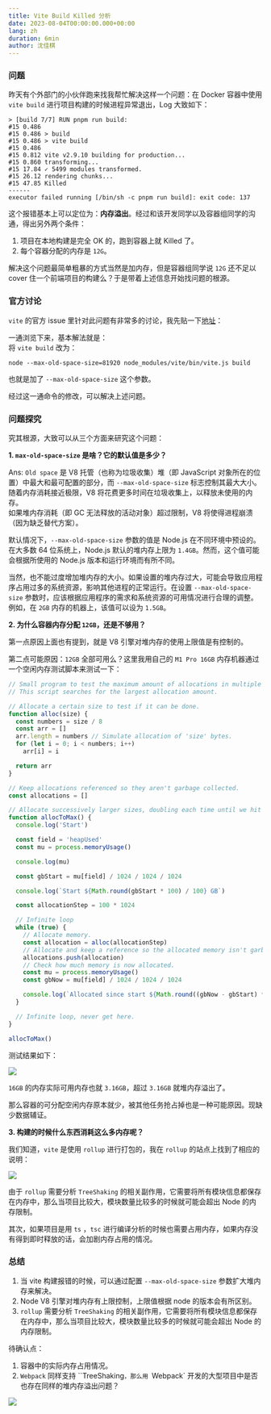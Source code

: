 ```yaml
---
title: Vite Build Killed 分析
date: 2023-08-04T00:00:00.000+00:00
lang: zh
duration: 6min
author: 沈佳棋
---
```


### 问题

昨天有个外部门的小伙伴跑来找我帮忙解决这样一个问题：在 Docker 容器中使用 `vite build` 进行项目构建的时候进程异常退出，Log 大致如下：

```shell
> [build 7/7] RUN pnpm run build:
#15 0.486 
#15 0.486 > build
#15 0.486 > vite build
#15 0.486 
#15 0.812 vite v2.9.10 building for production...
#15 0.860 transforming...
#15 17.84 ✓ 5499 modules transformed.
#15 26.12 rendering chunks...
#15 47.85 Killed
------
executor failed running [/bin/sh -c pnpm run build]: exit code: 137
```

这个报错基本上可以定位为：**内存溢出**。经过和该开发同学以及容器组同学的沟通，得出另外两个条件：

1. 项目在本地构建是完全 OK 的，跑到容器上就 Killed 了。
2. 每个容器分配的内存是 `12G`。

解决这个问题最简单粗暴的方式当然是加内存，但是容器组同学说 `12G` 还不足以 cover 住一个前端项目的构建么？于是带着上述信息开始找问题的根源。

### 官方讨论

`vite` 的官方 issue 里针对此问题有非常多的讨论，我先贴一下[地址](https://github.com/vitejs/vite/issues/3661)：  

一通浏览下来，基本解法就是：  
将 `vite build` 改为：

```shell
node --max-old-space-size=81920 node_modules/vite/bin/vite.js build
```

也就是加了 `--max-old-space-size` 这个参数。

经过这一通命令的修改，可以解决上述问题。

### 问题探究

究其根源，大致可以从三个方面来研究这个问题：

**1. `max-old-space-size` 是啥？它的默认值是多少？**

Ans: `Old space` 是 V8 托管（也称为垃圾收集）堆（即 JavaScript 对象所在的位置）中最大和最可配置的部分，而 `--max-old-space-size` 标志控制其最大大小。 随着内存消耗接近极限，V8 将花费更多时间在垃圾收集上，以释放未使用的内存。  
如果堆内存消耗（即 GC 无法释放的活动对象）超过限制，V8 将使得进程崩溃（因为缺乏替代方案）。  

默认情况下，`--max-old-space-size` 参数的值是 Node.js 在不同环境中预设的。在大多数 64 位系统上，Node.js 默认的堆内存上限为 `1.4GB`。然而，这个值可能会根据所使用的 Node.js 版本和运行环境而有所不同。  

当然，也不能过度增加堆内存的大小。如果设置的堆内存过大，可能会导致应用程序占用过多的系统资源，影响其他进程的正常运行。在设置 `--max-old-space-size` 参数时，应该根据应用程序的需求和系统资源的可用情况进行合理的调整。例如，在 `2GB` 内存的机器上，该值可以设为 `1.5GB`。

**2. 为什么容器内存分配 `12GB`，还是不够用？**

第一点原因上面也有提到，就是 V8 引擎对堆内存的使用上限值是有控制的。  

第二点可能原因：`12GB` 全部可用么？这里我用自己的 `M1 Pro 16GB` 内存机器通过一个空闲内存测试脚本来测试一下：

```js
// Small program to test the maximum amount of allocations in multiple blocks.
// This script searches for the largest allocation amount.

// Allocate a certain size to test if it can be done.
function alloc(size) {
  const numbers = size / 8
  const arr = []
  arr.length = numbers // Simulate allocation of 'size' bytes.
  for (let i = 0; i < numbers; i++)
    arr[i] = i

  return arr
}

// Keep allocations referenced so they aren't garbage collected.
const allocations = []

// Allocate successively larger sizes, doubling each time until we hit the limit.
function allocToMax() {
  console.log('Start')

  const field = 'heapUsed'
  const mu = process.memoryUsage()

  console.log(mu)

  const gbStart = mu[field] / 1024 / 1024 / 1024

  console.log(`Start ${Math.round(gbStart * 100) / 100} GB`)

  const allocationStep = 100 * 1024

  // Infinite loop
  while (true) {
    // Allocate memory.
    const allocation = alloc(allocationStep)
    // Allocate and keep a reference so the allocated memory isn't garbage collected.
    allocations.push(allocation)
    // Check how much memory is now allocated.
    const mu = process.memoryUsage()
    const gbNow = mu[field] / 1024 / 1024 / 1024

    console.log(`Allocated since start ${Math.round((gbNow - gbStart) * 100) / 100} GB`)
  }

  // Infinite loop, never get here.
}

allocToMax()
```

测试结果如下：

<img src="/public/malloc-test.png" />

`16GB` 的内存实际可用内存也就 `3.16GB`，超过 `3.16GB` 就堆内存溢出了。  
 
那么容器的可分配空闲内存原本就少，被其他任务抢占掉也是一种可能原因。现缺少数据辅证。

**3. 构建的时候什么东西消耗这么多内存呢？**

我们知道，`vite` 是使用 `rollup` 进行打包的，我在 `rollup` 的站点上找到了相应的说明：

<img src="/public/rollup-memory.png" />

由于 `rollup` 需要分析 `TreeShaking` 的相关副作用，它需要将所有模块信息都保存在内存中，那么当项目比较大，模块数量比较多的时候就可能会超出 Node 的内存限制。  

其次，如果项目是用 `ts` ，`tsc` 进行编译分析的时候也需要占用内存，如果内存没有得到即时释放的话，会加剧内存占用的情况。


### 总结

1. 当 vite 构建报错的时候，可以通过配置 `--max-old-space-size` 参数扩大堆内存来解决。
2. Node V8 引擎对堆内存有上限控制，上限值根据 node 的版本会有所区别。
3. `rollup` 需要分析 `TreeShaking` 的相关副作用，它需要将所有模块信息都保存在内存中，那么当项目比较大，模块数量比较多的时候就可能会超出 Node 的内存限制。 

待确认点：

1. 容器中的实际内存占用情况。
2. `Webpack` 同样支持 ``TreeShaking`，那么用 `Webpack` 开发的大型项目中是否也存在同样的堆内存溢出问题？

<img src="/public/qijiahao-chat.png" />